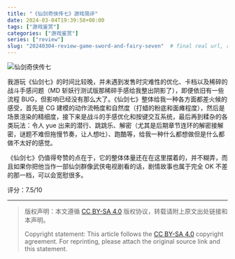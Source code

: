 ```yaml
---
title: "《仙剑奇侠传七》游戏简评"
date: 2024-03-04T19:39:58+08:00
tags: ["游戏鉴赏"]
categories: ["游戏鉴赏"]
series: ["review"] 
slug: "20240304-review-game-sword-and-fairy-seven"  # final real url, recommend: start by date, follow lower case words with hyphen splitter. E.g., `20230316-text-title`
---
```


![仙剑奇侠传七](/img/posts/20240304-sf.jpg "仙剑奇侠传七")

我游玩《仙剑七》的时间比较晚，并未遇到发售时灾难性的优化、卡档以及稀碎的战斗手感问题（MD 斩妖行测试版那稀碎手感给我整出阴影了），即便依旧有一些流程 BUG，但影响已经没有那么大了。《仙剑七》整体给我一种各方面都差火候的感受，首先是 CG 建模的动作流畅度和自然度（打蜡的粉底和面瘫程度），然后是场景渲染的精细度，接下来是战斗的手感优化和按键交互系统，最后再到糅杂的各类玩法：令人 yue 出来的潜行、跳跳乐、解密（尤其是后期章节连环的解密接解密，谜题不难但拖慢节奏，让人想吐）、跑酷等，给我一种什么都想做但是什么都做不太好的感觉。

《仙剑七》仍值得夸赞的点在于，它的整体体量还在在这里摆着的，并不糊弄，而且如果你把他当作一部仙剑群像武侠电视剧看的话，剧情故事也属于完全 OK 不差的那一档，可以会宽慰很多。

评分：7.5/10


---

> 版权声明：本文遵循 [CC BY-SA 4.0](https://creativecommons.org/licenses/by-sa/4.0/deed.zh) 版权协议，转载请附上原文出处链接和本声明。
>
> Copyright statement: This article follows the [CC BY-SA 4.0](https://creativecommons.org/licenses/by-sa/4.0/deed.en) copyright agreement. For reprinting, please attach the original source link and this statement.
